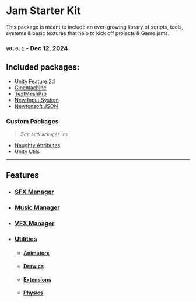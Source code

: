 # Jam Starter Kit
This package is meant to include an ever-growing library of scripts, tools, systems & basic textures that help to kick off
projects & Game jams.

### `v0.0.1` - Dec 12, 2024

## Included packages:
- [Unity Feature 2d](https://docs.unity3d.com/6000.0/Documentation/Manual/2DFeature.html)
- [Cinemachine](https://docs.unity3d.com/Packages/com.unity.cinemachine@2.3/manual/CinemachineOverview.html)
- [TextMeshPro](https://docs.unity3d.com/Packages/com.unity.ugui@2.0/manual/TextMeshPro/index.html)
- [New Input System](https://docs.unity3d.com/Packages/com.unity.inputsystem@1.11/manual/index.html)
- [Newtonsoft JSON](https://docs.unity3d.com/Packages/com.unity.nuget.newtonsoft-json@3.2/manual/index.html)
### Custom Packages
> _See `AddPackages.cs`_
- [Naughty Attributes](https://github.com/dbrizov/NaughtyAttributes)
- [Unity Utils](https://github.com/ayellowpaper/SerializedDictionary)
---
 
## Features

- ### [SFX Manager](Documentation~/sfx-manager.md)
- ### [Music Manager](Documentation~/music-manager.md)
- ### [VFX Manager](Documentation~/vfx-manager.md)
- ### [Utilities](Documentation~/Utilities.md)
  - #### [Animators](Documentation~/Utilities/utilities-animators.md)
  - #### [Draw.cs](Documentation~/Utilities/utilities-draw.md)
  - #### [Extensions](Documentation~/Utilities/utilities-extensions.md)
  - #### [Physics](Documentation~/Utilities/utilities-physics.md)
     


